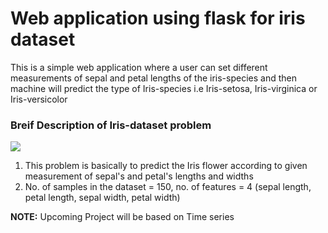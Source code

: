 # Web application using flask for iris dataset
This is a simple web application where a user can set different measurements of sepal and petal lengths of the iris-species and then machine will predict the type of Iris-species i.e Iris-setosa, Iris-virginica or Iris-versicolor

### Breif Description of Iris-dataset problem
<img src='http://image.slidesharecdn.com/irisdataanalysiswithr-140801203600-phpapp02/95/iris-data-analysis-example-in-r-3-638.jpg?cb=1406925587' />
<ol>
  <li>This problem is basically to predict the Iris flower according to given measurement of sepal's and petal's lengths and widths </li>
  <li>No. of samples in the dataset = 150, no. of features = 4 (sepal length, petal length, sepal width, petal width)</li>
</ol>
<b> NOTE:</b> Upcoming Project will be based on <span text-type='bold'>Time series</span>


